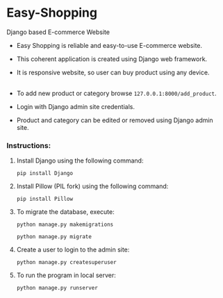 # Easy-Shopping
Django based E-commerce Website

* Easy Shopping is reliable and easy-to-use E-commerce website.
* This coherent application is created using Django web framework.
* It is responsive website, so user can buy product using any device.<br /><br />

* To add new product or category browse `127.0.0.1:8000/add_product`.
* Login with Django admin site credentials.
* Product and category can be edited or removed using Django admin site.

### Instructions:
1. Install Django using the following command:
	```
	pip install Django
	```

2. Install Pillow (PIL fork) using the following command:
	```
	pip install Pillow
	```

3. To migrate the database, execute:
	```
	python manage.py makemigrations
	```
	```
	python manage.py migrate
	```

4. Create a user to login to the admin site:
	```
	python manage.py createsuperuser
	```

5. To run the program in local server:
	```
	python manage.py runserver
	```
